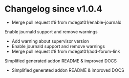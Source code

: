# Changelog since v1.0.4
- Merge pull request #9 from mdegat01/enable-journald

Enable journald support and remove warnings 
- Add warning about supervisor version 
- Enable journald support and remove warnings 
- Merge pull request #8 from mdegat01/add-forum-link

Simplified generated addon README & improved DOCS 
- Simplified generated addon README & improved DOCS 

